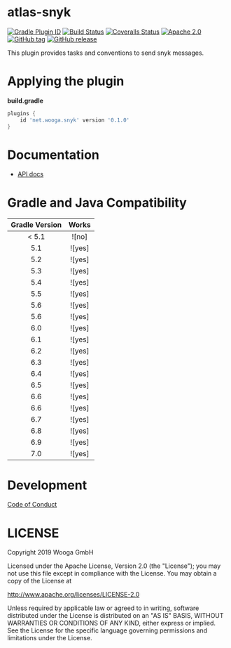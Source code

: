 atlas-snyk
============

[![Gradle Plugin ID](https://img.shields.io/badge/gradle-net.wooga.snyk-brightgreen.svg?style=flat-square)](https://plugins.gradle.org/plugin/net.wooga.snyk)
[![Build Status](https://img.shields.io/travis/wooga/atlas-snyk/master.svg?style=flat-square)](https://travis-ci.org/wooga/atlas-snyk)
[![Coveralls Status](https://img.shields.io/coveralls/wooga/atlas-snyk/master.svg?style=flat-square)](https://coveralls.io/github/wooga/atlas-snyk?branch=master)
[![Apache 2.0](https://img.shields.io/badge/license-Apache%202-blue.svg?style=flat-square)](https://raw.githubusercontent.com/wooga/atlas-snyk/master/LICENSE)
[![GitHub tag](https://img.shields.io/github/tag/wooga/atlas-snyk.svg?style=flat-square)]()
[![GitHub release](https://img.shields.io/github/release/wooga/atlas-snyk.svg?style=flat-square)]()

This plugin provides tasks and conventions to send snyk messages.

# Applying the plugin

**build.gradle**
```groovy
plugins {
    id 'net.wooga.snyk' version '0.1.0'
}
```

Documentation
=============

- [API docs](https://wooga.github.io/atlas-snyk/docs/api/)

Gradle and Java Compatibility
=============================

| Gradle Version  | Works  |
| :-------------: | :----: |
| < 5.1           | ![no]  |
| 5.1             | ![yes] |
| 5.2             | ![yes] |
| 5.3             | ![yes] |
| 5.4             | ![yes] |
| 5.5             | ![yes] |
| 5.6             | ![yes] |
| 5.6             | ![yes] |
| 6.0             | ![yes] |
| 6.1             | ![yes] |
| 6.2             | ![yes] |
| 6.3             | ![yes] |
| 6.4             | ![yes] |
| 6.5             | ![yes] |
| 6.6             | ![yes] |
| 6.6             | ![yes] |
| 6.7             | ![yes] |
| 6.8             | ![yes] |
| 6.9             | ![yes] |
| 7.0             | ![yes] |


Development
===========

[Code of Conduct](docs/Code-of-conduct.md)

LICENSE
=======

Copyright 2019 Wooga GmbH

Licensed under the Apache License, Version 2.0 (the "License");
you may not use this file except in compliance with the License.
You may obtain a copy of the License at

<http://www.apache.org/licenses/LICENSE-2.0>

Unless required by applicable law or agreed to in writing, software
distributed under the License is distributed on an "AS IS" BASIS,
WITHOUT WARRANTIES OR CONDITIONS OF ANY KIND, either express or implied.
See the License for the specific language governing permissions and
limitations under the License.
